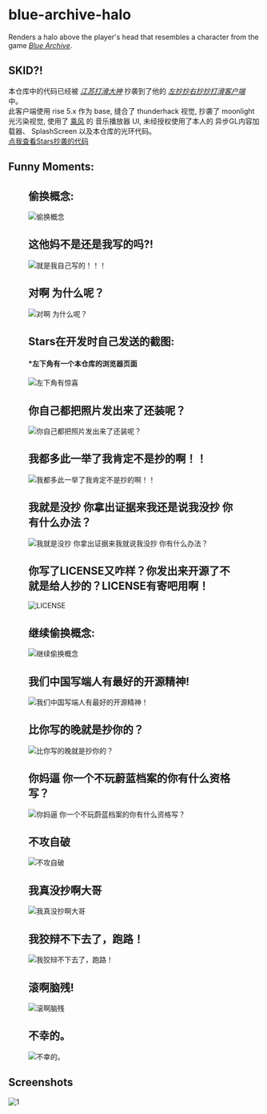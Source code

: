 # blue-archive-halo

Renders a halo above the player's head that resembles a character from the game [*Blue Archive*](https://bluearchive.nexon.com/home).

## SKID?!

本仓库中的代码已经被 [*江苏打滑大神*](https://space.bilibili.com/670866766) 抄袭到了他的 [*左抄抄右抄抄打滑客户端*](https://github.com/RinoRika/Reversal) 中。  
此客户端使用 rise 5.x 作为 base, 缝合了 thunderhack 视觉, 抄袭了 moonlight 光污染视觉, 使用了 [乘风](https://github.com/ChengF3ng233) 的 音乐播放器 UI, 未经授权使用了本人的 异步GL内容加载器、 SplashScreen 以及本仓库的光环代码。  
[点我查看Stars抄袭的代码](https://github.com/RinoRika/Reversal/blob/168e2951d1999524d1fc8d23c6744745098f2a2a/src/minecraft/cn/stars/reversal/module/impl/render/BAHalo.java#L34)

## Funny Moments:
<figure>
    <h2>偷换概念:</h2>
    <img src=".\res\偷换概念？.jpg" alt="偷换概念" />
    <h2>这他妈不是还是我写的吗?!</h2>
    <img src=".\res\就是我自己写的！！！.png" alt="就是我自己写的！！！" />
    <h2>对啊 为什么呢？</h2>
    <img src=".\res\对啊 为什么呢.jpg" alt="对啊 为什么呢？" />
    <h2>Stars在开发时自己发送的截图: </h2>
    <h4>*左下角有一个本仓库的浏览器页面</h4>
    <img src=".\res\Image_1734105381633.png" alt="左下角有惊喜">
    <h2>你自己都把照片发出来了还装呢？</h2>
    <img src=".\res\你自己都把照片发出来了还装呢？.jpg" alt="你自己都把照片发出来了还装呢？">
    <h2>我都多此一举了我肯定不是抄的啊！！</h2>
    <img src=".\res\我都多此一举了我肯定不是抄的啊！！.jpg" alt="我都多此一举了我肯定不是抄的啊！！">
    <h2>我就是没抄 你拿出证据来我还是说我没抄 你有什么办法？</h2>
    <img src=".\res\我就是没抄 你拿出证据来我就说我没抄 你有什么办法？.jpg" alt="我就是没抄 你拿出证据来我就说我没抄 你有什么办法？">
    <h2>你写了LICENSE又咋样？你发出来开源了不就是给人抄的？LICENSE有寄吧用啊！</h2>
    <img src=".\res\LICENSE.jpg" alt="LICENSE">
    <h2>继续偷换概念:</h2>
    <img src=".\res\继续偷换概念.jpg" alt="继续偷换概念">
    <h2>我们中国写端人有最好的开源精神!</h2>
    <img src=".\res\我们中国写端人有最好的开源精神！.jpg" alt="我们中国写端人有最好的开源精神！">
    <h2>比你写的晚就是抄你的？</h2>
    <img src=".\res\比你写的晚就是抄你的？.jpg" alt="比你写的晚就是抄你的？">
    <h2>你妈逼 你一个不玩蔚蓝档案的你有什么资格写？</h2>
    <img src=".\res\你妈逼 你一个不玩蔚蓝档案的你有什么资格写？.jpg" alt="你妈逼 你一个不玩蔚蓝档案的你有什么资格写？">
    <h2>不攻自破</h2>
    <img src=".\res\不攻自破.jpg" alt="不攻自破">
    <h2>我真没抄啊大哥</h2>
    <img src=".\res\我真没抄啊大哥.jpg" alt="我真没抄啊大哥">
    <h2>我狡辩不下去了，跑路！</h2>
    <img src=".\res\我狡辩不下去了，跑路！.jpg" alt="我狡辩不下去了，跑路！">
    <h2>滚啊脑残!</h2>
    <img src=".\res\滚啊脑残.png" alt="滚啊脑残">
    <h2>不幸的。</h2>
    <img src=".\res\不幸的。.png" alt="不幸的。">
</figure>

## Screenshots

![1](https://i.imgur.com/zVAYcQa.png)

